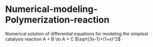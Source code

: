 # Numerical-modeling-Polymerization-reaction
Numerical solution of differential equations for modeling the simplest catalysis reaction A + B \to A + C
$\sqrt{3x-1}+(1+x)^2$
